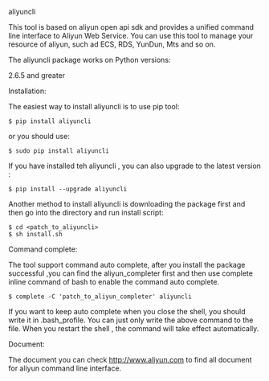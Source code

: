 aliyuncli

This tool is based on aliyun open api sdk and provides a unified command line interface to Aliyun Web Service.
You can use this tool to manage your resource of aliyun, such ad ECS, RDS, YunDun, Mts and so on.

The aliyuncli package works on Python versions:

2.6.5 and greater

Installation:

The easiest way to install aliyuncli is to use pip tool:

    $ pip install aliyuncli

or you should use:

    $ sudo pip install aliyuncli

If you have installed teh aliyuncli , you can also upgrade to the latest version :

    $ pip install --upgrade aliyuncli

Another method to install aliyuncli is downloading the package first and then go into the
directory and run install script:

    $ cd <patch_to_aliyuncli>
    $ sh install.sh

Command complete:

The tool support command auto complete, after you install the package successful ,you can find the aliyun_completer
first and then use complete inline command of bash to enable the command auto complete.

    $ complete -C 'patch_to_aliyun_completer' aliyuncli

If you want to keep auto complete when you close the shell, you should write it in .bash_profile. You can just only
write the above command to the file. When you restart the shell , the command will take effect automatically.

Document:

The document you can check http://www.aliyun.com to find all document for aliyun command line interface.





